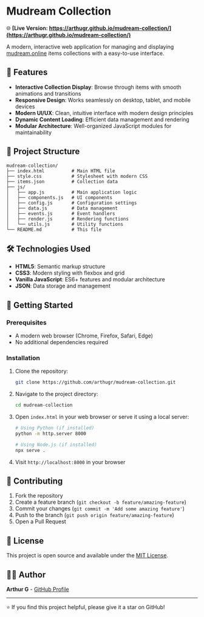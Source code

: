 # Mudream Collection

🌐 **[Live Version: https://arthugr.github.io/mudream-collection/](https://arthugr.github.io/mudream-collection/)**

A modern, interactive web application for managing and displaying [mudream.online](https://mudream.online) items collections with a easy-to-use interface.

## 🚀 Features

- **Interactive Collection Display**: Browse through items with smooth animations and transitions
- **Responsive Design**: Works seamlessly on desktop, tablet, and mobile devices
- **Modern UI/UX**: Clean, intuitive interface with modern design principles
- **Dynamic Content Loading**: Efficient data management and rendering
- **Modular Architecture**: Well-organized JavaScript modules for maintainability

## 📁 Project Structure

```
mudream-collection/
├── index.html          # Main HTML file
├── style.css           # Stylesheet with modern CSS
├── items.json          # Collection data
├── js/
│   ├── app.js          # Main application logic
│   ├── components.js   # UI components
│   ├── config.js       # Configuration settings
│   ├── data.js         # Data management
│   ├── events.js       # Event handlers
│   ├── render.js       # Rendering functions
│   └── utils.js        # Utility functions
└── README.md           # This file
```

## 🛠️ Technologies Used

- **HTML5**: Semantic markup structure
- **CSS3**: Modern styling with flexbox and grid
- **Vanilla JavaScript**: ES6+ features and modular architecture
- **JSON**: Data storage and management

## 🚀 Getting Started

### Prerequisites

- A modern web browser (Chrome, Firefox, Safari, Edge)
- No additional dependencies required

### Installation

1. Clone the repository:
   ```bash
   git clone https://github.com/arthugr/mudream-collection.git
   ```

2. Navigate to the project directory:
   ```bash
   cd mudream-collection
   ```

3. Open `index.html` in your web browser or serve it using a local server:
   ```bash
   # Using Python (if installed)
   python -m http.server 8000
   
   # Using Node.js (if installed)
   npx serve .
   ```

4. Visit `http://localhost:8000` in your browser

## 🤝 Contributing

1. Fork the repository
2. Create a feature branch (`git checkout -b feature/amazing-feature`)
3. Commit your changes (`git commit -m 'Add some amazing feature'`)
4. Push to the branch (`git push origin feature/amazing-feature`)
5. Open a Pull Request

## 📝 License

This project is open source and available under the [MIT License](LICENSE).

## 👨‍💻 Author

**Arthur G** - [GitHub Profile](https://github.com/arthugr)

---

⭐ If you find this project helpful, please give it a star on GitHub!

